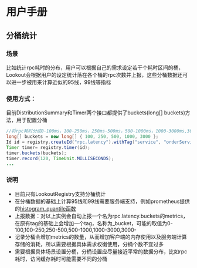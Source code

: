 # 用户手册

## 分桶统计

### 场景

比如统计rpc耗时的分布，用户可以根据自己的需求设定若干个耗时区间的桶，Lookout会根据用户的设定统计落在各个桶的rpc次数并上报，这些分桶数据还可以进一步被用来计算近似的95线，99线等指标

### 使用方式：

目前DistributionSummary和Timer两个接口都提供了buckets(long[] buckets)方法，用于配置分桶
 
```Java
//将rpc耗时分成0-100ms，100-250ms，250ms-500ms，500-1000ms，1000-3000ms,3000ms以上几个区间
long[] buckets = new long[] { 100, 250, 500, 1000, 3000 }; 
Id id = registry.createId("rpc.latency").withTag("service", "orderService");
Timer timer= registry.timer(id);
timer.buckets(buckets);
timer.record(120, TimeUnit.MILLISECONDS);
...
```
### 说明
- 目前只有LookoutRegistry支持分桶统计
- 在分桶数据的基础上计算95线和99线需要服务端支持，例如prometheus提供的[histogram_quantile函数](https://prometheus.io/docs/prometheus/latest/querying/functions/#histogram_quantile())
- 上报数据：对以上实例会自动上报一个名为rpc.latency.buckets的metrics，在原有tag的基础上会增加一个tag，名称为_bucket，可能的取值为0-100,100-250,250-500,500-1000,1000-3000,3000-
- 记录分桶会增加metrics的数量，从而增加客户端的内存使用以及服务端计算存储的消耗，所以需要根据具体需求权衡使用，分桶个数不宜过多
- 需要根据具体场景设置分桶，分桶设置应尽量接近平常的数据分布，比如rpc耗时，访问缓存耗时可能需要不同的分桶

